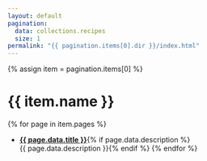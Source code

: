 ```yaml
---
layout: default
pagination:
  data: collections.recipes
  size: 1
permalink: "{{ pagination.items[0].dir }}/index.html"
---
```


{% assign item = pagination.items[0] %}

# {{ item.name }}

{% for page in item.pages %}

- <a href="{{ page.url }}">**{{ page.data.title }}**</a>{% if page.data.description %}  
  {{ page.data.description }}{% endif %}
  {% endfor %}
